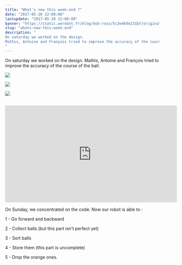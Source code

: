 ```yaml
---
title: "What's new this week-end ?"
date: "2017-05-20 22:00:00"
lastupdate: "2017-05-20 22:00:00"
banner: "https://static.werobot.fr/blog/bob-ross/5c3e469e231bf/original.jpg"
slug: "whats-new-this-week-end"
description: " 
On saturday we worked on the design.
Mathis, Antoine and François tried to improve the accuracy of the course of the ball.
"
---
```

On saturday we worked on the design.
Mathis, Antoine and François tried to improve the accuracy of the course of the ball.

![](https://static.werobot.fr/blog/bob-ross/5c3e469ea662e/50.jpg)

![](https://static.werobot.fr/blog/bob-ross/5c3e469f158f8/50.jpg)

![](https://static.werobot.fr/blog/bob-ross/5c3e469f76001/50.jpg)

<br>
<iframe width="560" height="315" src="https://www.youtube-nocookie.com/embed/D4bqhBrtKeM" frameborder="0" allow="accelerometer; autoplay; encrypted-media; gyroscope; picture-in-picture" allowfullscreen></iframe>

<br>

On Sunday, we concentrated on the code. Now our robot is able to :

1 - Go forward and backward

2 - Collect balls (but this part isn't perfect yet)

3 - Sort balls

4 - Store them (this part is uncomplete)

5 - Drop the orange ones.  
    